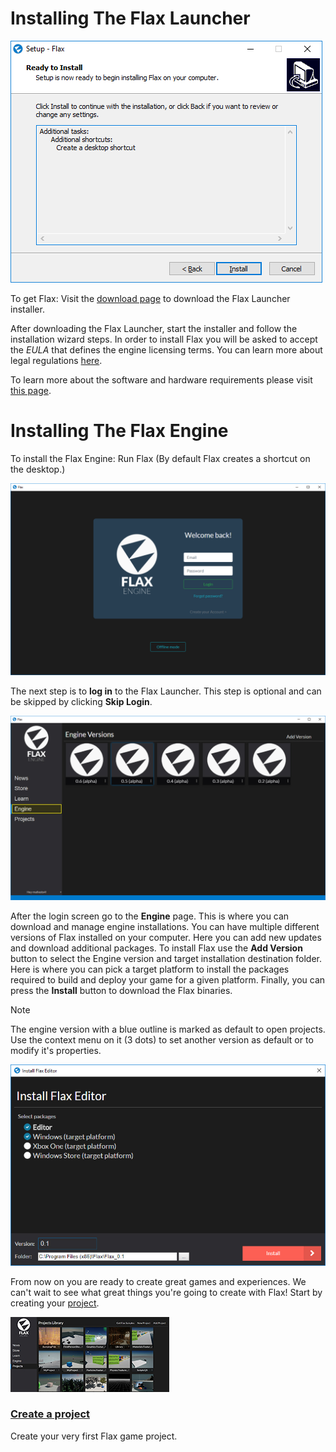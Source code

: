 # Installing The Flax Launcher

![Installing Flax](media/installing-flax.png)

To get Flax: Visit the [download page](http://flaxengine.com/download) to download the Flax Launcher installer.

After downloading the Flax Launcher, start the installer and follow the installation wizard steps. In order to install Flax you will be asked to accept the *EULA* that defines the engine licensing terms. You can learn more about legal regulations [here](http://flaxengine.com/licensing).

To learn more about the software and hardware requirements please visit [this page](requirements.md).

# Installing The Flax Engine

To install the Flax Engine: Run Flax (By default Flax creates a shortcut on the desktop.)

![Login To Flax Launcher](media/flax-launcher-login.png)

The next step is to **log in** to the Flax Launcher. This step is optional and can be skipped by clicking **Skip Login**.

![Open Launcher](media/launcher-engine.jpg)

After the login screen go to the **Engine** page. This is where you can download and manage engine installations. You can have multiple different versions of Flax installed on your computer. Here you can add new updates and download additional packages. To install Flax use the **Add Version** button to select the Engine version and target installation destination folder. Here is where you can pick a target platform to install the packages required to build and deploy your game for a given platform. Finally, you can press the **Install** button to download the Flax binaries.

> [!Note]
> The engine version with a blue outline is marked as default to open projects. Use the context menu on it (3 dots) to set another version as default or to modify it's properties.

![Download Flax](media/download-flax.jpg)

From now on you are ready to create great games and experiences. We can't wait to see what great things you're going to create with Flax! Start by creating your [project](create-a-project.md).

<div class="frontpage">

<div class="frontpage-section">
<a href="create-a-project.md"><img src="media/create-a-project-icon.jpg"></a>
<h3><a href="create-a-project.md">Create a project</a></h3>
<p>Create your very first Flax game project.</p>
</div>

</div>
